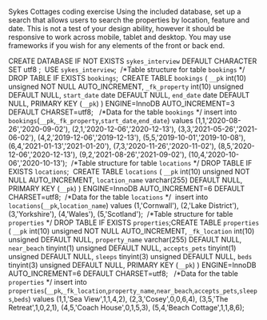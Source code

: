 Sykes Cottages coding exercise
Using the included database, set up a search that allows users to search the properties by location, feature and date.  This is not a test of your design ability, however it should be responsive to work across mobile, tablet and desktop.  You may use frameworks if you wish for any elements of the front or back end.

CREATE DATABASE  IF NOT EXISTS `sykes_interview` DEFAULT CHARACTER SET utf8 ;
​
USE `sykes_interview`;
​
/*Table structure for table `bookings` */
DROP TABLE IF EXISTS `bookings`;
​
CREATE TABLE `bookings` (
  `__pk` int(10) unsigned NOT NULL AUTO_INCREMENT,
  `_fk_property` int(10) unsigned DEFAULT NULL,
  `start_date` date DEFAULT NULL,
  `end_date` date DEFAULT NULL,
  PRIMARY KEY (`__pk`)
) ENGINE=InnoDB AUTO_INCREMENT=3 DEFAULT CHARSET=utf8;
​
​
/*Data for the table `bookings` */
insert  into `bookings`(`__pk`,`_fk_property`,`start_date`,`end_date`) values
	(1,1,'2020-08-26','2020-09-02'),
	(2,1,'2020-12-06','2020-12-13'),
	(3,3,'2021-05-26','2021-06-02'),
	(4,2,'2019-12-06','2019-12-13'),
	(5,5,'2019-10-01','2019-10-08'),
	(6,4,'2021-01-13','2021-01-20'),
	(7,3,'2020-11-26','2020-11-02'),
	(8,5,'2020-12-06','2020-12-13'),
	(9,2,'2021-08-26','2021-09-02'),
	(10,4,'2020-10-06','2020-10-13');
​
​
/*Table structure for table `locations` */
DROP TABLE IF EXISTS `locations`;
​
CREATE TABLE `locations` (
  `__pk` int(10) unsigned NOT NULL AUTO_INCREMENT,
  `location_name` varchar(255) DEFAULT NULL,
  PRIMARY KEY (`__pk`)
) ENGINE=InnoDB AUTO_INCREMENT=6 DEFAULT CHARSET=utf8;
​
/*Data for the table `locations` */
​
insert  into `locations`(`__pk`,`location_name`) values
	(1,'Cornwall'),
	(2,'Lake District'),
	(3,'Yorkshire'),
	(4,'Wales'),
	(5,'Scotland');
​
/*Table structure for table `properties` */
DROP TABLE IF EXISTS `properties`;
​
CREATE TABLE `properties` (
  `__pk` int(10) unsigned NOT NULL AUTO_INCREMENT,
  `_fk_location` int(10) unsigned DEFAULT NULL,
  `property_name` varchar(255) DEFAULT NULL,
  `near_beach` tinyint(1) unsigned DEFAULT NULL,
  `accepts_pets` tinyint(1) unsigned DEFAULT NULL,
  `sleeps` tinyint(3) unsigned DEFAULT NULL,
  `beds` tinyint(3) unsigned DEFAULT NULL,
  PRIMARY KEY (`__pk`)
) ENGINE=InnoDB AUTO_INCREMENT=6 DEFAULT CHARSET=utf8;
​
​
/*Data for the table `properties` */
insert  into `properties`(`__pk`,`_fk_location`,`property_name`,`near_beach`,`accepts_pets`,`sleeps`,`beds`) values
	(1,1,'Sea View',1,1,4,2),
	(2,3,'Cosey',0,0,6,4),
	(3,5,'The Retreat',1,0,2,1),
	(4,5,'Coach House',0,1,5,3),
	(5,4,'Beach Cottage',1,1,8,6);
